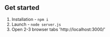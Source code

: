 ## Get started

1. Installation - `npm i`
2. Launch - `node server.js`
3. Open 2-3 browser tabs 'http://localhost:3000/'
